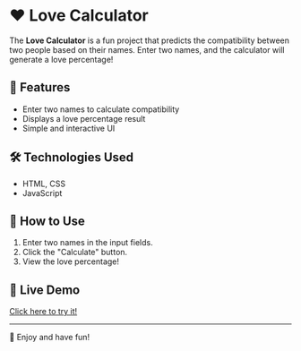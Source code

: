 
# ❤️ Love Calculator

The **Love Calculator** is a fun project that predicts the compatibility between two people based on their names. Enter two names, and the calculator will generate a love percentage!

## 🚀 Features
- Enter two names to calculate compatibility
- Displays a love percentage result
- Simple and interactive UI

## 🛠️ Technologies Used
- HTML, CSS
- JavaScript

## 📌 How to Use
1. Enter two names in the input fields.
2. Click the "Calculate" button.
3. View the love percentage!

## 🎯 Live Demo
[Click here to try it!](#https://lovator-e0ffd9vcs-asims-projects-b10f5705.vercel.app)

---
💙 Enjoy and have fun!
